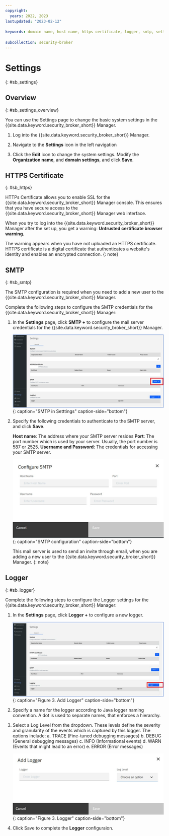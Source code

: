 ```yaml
---
copyright:
  years: 2022, 2023
lastupdated: "2023-02-12"

keywords: domain name, host name, https certificate, logger, smtp, settings

subcollection: security-broker
---
```


# Settings
{: #sb_settings}

## Overview
{: #sb_settings_overview}

You can use the Settings page to change the basic system settings in the {{site.data.keyword.security_broker_short}} Manager.

1. Log into the {{site.data.keyword.security_broker_short}} Manager.

2. Navigate to the **Settings** icon in the left navigation

3. Click the **Edit** icon to change the system settings. Modify the **Organization name**, and **domain settings**, and click **Save**.

## HTTPS Certificate
{: #sb_https}

HTTPs Certificate allows you to enable SSL for the {{site.data.keyword.security_broker_short}} Manager console. This ensures that you have secure access to the {{site.data.keyword.security_broker_short}} Manager web interface.

When you try to log into the {{site.data.keyword.security_broker_short}} Manager after the
set up, you get a warning: **Untrusted certificate browser warning**.

The warning appears when you have not uploaded an HTTPS certificate. HTTPS certificate is a digital certificate that authenticates a website's identity and enables an encrypted connection.
{: note}

## SMTP
{: #sb_smtp}

The SMTP configuration is required when you need to add a new user to the {{site.data.keyword.security_broker_short}} Manager.

Complete the following steps to configure the SMTP credentials for the {{site.data.keyword.security_broker_short}} Manager:

1. In the **Settings** page, click **SMTP +** to configure the mail server credentials for the {{site.data.keyword.security_broker_short}} Manager.

   ![SMTP in Setttings](../images/smtp.svg){: caption="SMTP in Setttings" caption-side="bottom"}

2. Specify the following credentials to authenticate to the SMTP server, and click **Save**.
    
   **Host name**: The address where your SMTP server resides
   **Port**: The port number which is used by your server. Usually, the port number is 587 or 2525.
   **Username and Password**: The credentials for accessing your SMTP server.

   ![SMTP configuration](../images/settings_smtp.svg){: caption="SMTP configuration" caption-side="bottom"}
    
   This mail server is used to send an invite through email, when you are adding a new user to the {{site.data.keyword.security_broker_short}} Manager.
   {: note}

## Logger
{: #sb_logger}

Complete the following steps to configure the Logger settings for the {{site.data.keyword.security_broker_short}} Manager:

1. In the **Settings** page, click **Logger +** to configure a new logger.

   ![Add Logger](../images/logger.svg){: caption="Figure 3. Add Logger" caption-side="bottom"}

2. Specify a name for the logger according to Java logger naming convention. A dot is used to separate    names, that enforces a hierarchy.
3. Select a Log Level from the dropdown. These levels define the severity and granularity of the events which is captured by this logger. The options include:
    a. TRACE (Fine-tuned debugging messages)
    b. DEBUG (General debugging messages)
    c. INFO (Informational events)
    d. WARN (Events that might lead to an error)
    e. ERROR (Error messages)

    ![Logger](../images/logger_settings.svg){: caption="Figure 3. Logger" caption-side="bottom"}

4. Click Save to complete the **Logger** configuraion.



